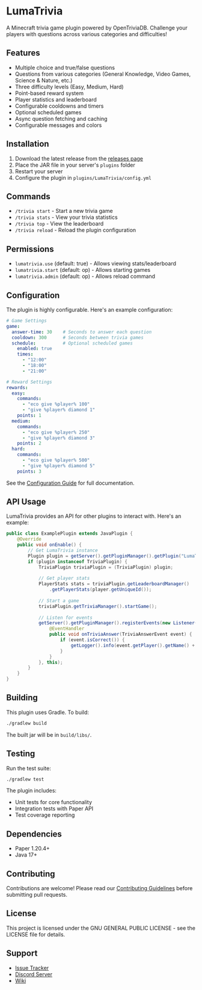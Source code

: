 # LumaTrivia

A Minecraft trivia game plugin powered by OpenTriviaDB. Challenge your players with questions across various categories and difficulties!

## Features

- Multiple choice and true/false questions
- Questions from various categories (General Knowledge, Video Games, Science & Nature, etc.)
- Three difficulty levels (Easy, Medium, Hard)
- Point-based reward system
- Player statistics and leaderboard
- Configurable cooldowns and timers
- Optional scheduled games
- Async question fetching and caching
- Configurable messages and colors

## Installation

1. Download the latest release from the [releases page](https://github.com/BadgersMC/LumaTrivia/releases)
2. Place the JAR file in your server's `plugins` folder
3. Restart your server
4. Configure the plugin in `plugins/LumaTrivia/config.yml`

## Commands

- `/trivia start` - Start a new trivia game
- `/trivia stats` - View your trivia statistics
- `/trivia top` - View the leaderboard
- `/trivia reload` - Reload the plugin configuration

## Permissions

- `lumatrivia.use` (default: true) - Allows viewing stats/leaderboard
- `lumatrivia.start` (default: op) - Allows starting games
- `lumatrivia.admin` (default: op) - Allows reload command

## Configuration

The plugin is highly configurable. Here's an example configuration:

```yaml
# Game Settings
game:
  answer-time: 30    # Seconds to answer each question
  cooldown: 300      # Seconds between trivia games
  schedule:          # Optional scheduled games
    enabled: true
    times:
      - "12:00"
      - "18:00"
      - "21:00"

# Reward Settings
rewards:
  easy:
    commands:
      - "eco give %player% 100"
      - "give %player% diamond 1"
    points: 1
  medium:
    commands:
      - "eco give %player% 250"
      - "give %player% diamond 3"
    points: 2
  hard:
    commands:
      - "eco give %player% 500"
      - "give %player% diamond 5"
    points: 3
```

See the [Configuration Guide](https://github.com/BadgersMC/LumaTrivia/wiki/Configuration) for full documentation.

## API Usage

LumaTrivia provides an API for other plugins to interact with. Here's an example:

```java
public class ExamplePlugin extends JavaPlugin {
    @Override
    public void onEnable() {
        // Get LumaTrivia instance
        Plugin plugin = getServer().getPluginManager().getPlugin("LumaTrivia");
        if (plugin instanceof TriviaPlugin) {
            TriviaPlugin triviaPlugin = (TriviaPlugin) plugin;
            
            // Get player stats
            PlayerStats stats = triviaPlugin.getLeaderboardManager()
                .getPlayerStats(player.getUniqueId());
                
            // Start a game
            triviaPlugin.getTriviaManager().startGame();
            
            // Listen for events
            getServer().getPluginManager().registerEvents(new Listener() {
                @EventHandler
                public void onTriviaAnswer(TriviaAnswerEvent event) {
                    if (event.isCorrect()) {
                        getLogger().info(event.getPlayer().getName() + " answered correctly!");
                    }
                }
            }, this);
        }
    }
}
```

## Building

This plugin uses Gradle. To build:

```bash
./gradlew build
```

The built jar will be in `build/libs/`.

## Testing

Run the test suite:

```bash
./gradlew test
```

The plugin includes:
- Unit tests for core functionality
- Integration tests with Paper API
- Test coverage reporting

## Dependencies

- Paper 1.20.4+
- Java 17+

## Contributing

Contributions are welcome! Please read our [Contributing Guidelines](CONTRIBUTING.md) before submitting pull requests.

## License

This project is licensed under the GNU GENERAL PUBLIC LICENSE - see the LICENSE file for details.

## Support

- [Issue Tracker](https://github.com/BadgersMC/LumaTrivia/issues)
- [Discord Server](https://discord.gg/badgersmc)
- [Wiki](https://github.com/BadgersMC/LumaTrivia/wiki)
